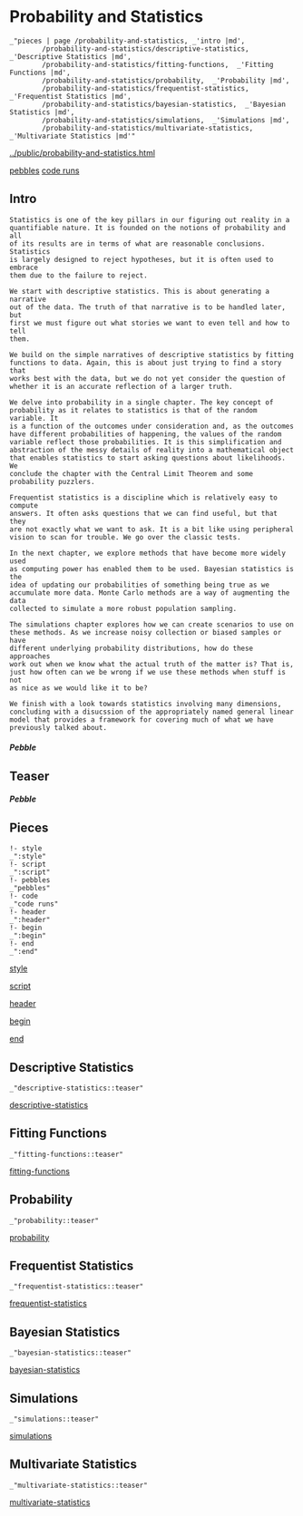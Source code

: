 # Probability and Statistics

    _"pieces | page /probability-and-statistics, _'intro |md',
            /probability-and-statistics/descriptive-statistics,  _'Descriptive Statistics |md',
            /probability-and-statistics/fitting-functions,  _'Fitting Functions |md',
            /probability-and-statistics/probability,  _'Probability |md',
            /probability-and-statistics/frequentist-statistics,  _'Frequentist Statistics |md',
            /probability-and-statistics/bayesian-statistics,  _'Bayesian Statistics |md',
            /probability-and-statistics/simulations,  _'Simulations |md',
            /probability-and-statistics/multivariate-statistics,  _'Multivariate Statistics |md'"

[../public/probability-and-statistics.html](# "save:")

[pebbles](#pebble "h5: | .join \n")
[code runs](#code "h5: | .join \n")

## Intro

    Statistics is one of the key pillars in our figuring out reality in a
    quantifiable nature. It is founded on the notions of probability and all
    of its results are in terms of what are reasonable conclusions. Statistics
    is largely designed to reject hypotheses, but it is often used to embrace
    them due to the failure to reject. 

    We start with descriptive statistics. This is about generating a narrative
    out of the data. The truth of that narrative is to be handled later, but
    first we must figure out what stories we want to even tell and how to tell
    them. 

    We build on the simple narratives of descriptive statistics by fitting
    functions to data. Again, this is about just trying to find a story that
    works best with the data, but we do not yet consider the question of
    whether it is an accurate reflection of a larger truth. 

    We delve into probability in a single chapter. The key concept of
    probability as it relates to statistics is that of the random variable. It
    is a function of the outcomes under consideration and, as the outcomes
    have different probabilities of happening, the values of the random
    variable reflect those probabilities. It is this simplification and
    abstraction of the messy details of reality into a mathematical object
    that enables statistics to start asking questions about likelihoods. We
    conclude the chapter with the Central Limit Theorem and some
    probability puzzlers. 

    Frequentist statistics is a discipline which is relatively easy to compute
    answers. It often asks questions that we can find useful, but that they
    are not exactly what we want to ask. It is a bit like using peripheral
    vision to scan for trouble. We go over the classic tests. 

    In the next chapter, we explore methods that have become more widely used
    as computing power has enabled them to be used. Bayesian statistics is the
    idea of updating our probabilities of something being true as we
    accumulate more data. Monte Carlo methods are a way of augmenting the data
    collected to simulate a more robust population sampling. 

    The simulations chapter explores how we can create scenarios to use on
    these methods. As we increase noisy collection or biased samples or have
    different underlying probability distributions, how do these approaches
    work out when we know what the actual truth of the matter is? That is,
    just how often can we be wrong if we use these methods when stuff is not
    as nice as we would like it to be? 

    We finish with a look towards statistics involving many dimensions,
    concluding with a disucssion of the appropriately named general linear
    model that provides a framework for covering much of what we have
    previously talked about. 


##### Pebble

## Teaser

##### Pebble

## Pieces

    !- style
    _":style"
    !- script
    _":script"
    !- pebbles
    _"pebbles"
    !- code
    _"code runs"
    !- header
    _":header"
    !- begin
    _":begin"
    !- end
    _":end"



[style]() 

[script]()

[header]()

[begin]()

[end]()

## Descriptive Statistics

    _"descriptive-statistics::teaser"


[descriptive-statistics](pages/probability-and-statistics_descriptive-statistics.md "load:")

## Fitting Functions

    _"fitting-functions::teaser"


[fitting-functions](pages/probability-and-statistics_fitting-functions.md "load:")

## Probability

    _"probability::teaser"


[probability](pages/probability-and-statistics_probability.md "load:")

## Frequentist Statistics

    _"frequentist-statistics::teaser"


[frequentist-statistics](pages/probability-and-statistics_frequentist-statistics.md "load:")

## Bayesian Statistics

    _"bayesian-statistics::teaser"


[bayesian-statistics](pages/probability-and-statistics_bayesian-statistics.md "load:")

## Simulations

    _"simulations::teaser"


[simulations](pages/probability-and-statistics_simulations.md "load:")

## Multivariate Statistics

    _"multivariate-statistics::teaser"


[multivariate-statistics](pages/probability-and-statistics_multivariate-statistics.md "load:")
